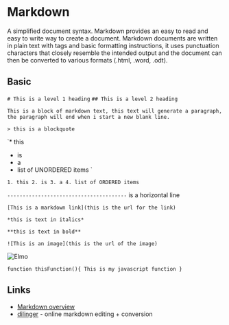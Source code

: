 # Markdown
A simplified document syntax. Markdown provides an easy to read and easy to write way to create a document. Markdown documents are written in plain text with tags and basic formatting instructions, it uses punctuation characters that closely resemble the intended output and the document can then be converted to various formats (.html, .word, .odt).

## Basic

`# This is a level 1 heading`
`## This is a level 2 heading`

`This is a block of markdown text, this text will generate a paragraph, the paragraph will end when i start a new blank line.`

`> this is a blockquote`

`* this
* is
* a
* list of UNORDERED items
`

`1. this
2. is
3. a
4. list of ORDERED items
`

`---------------------------------------` is a horizontal line

`[This is a markdown link](this is the url for the link)`

`*this is text in italics*`

`**this is text in bold**`

`![This is an image](this is the url of the image)`

![Elmo](http://gph.is/1hdXxKo)

`function thisFunction(){
  This is my javascript function
}
`
## Links
* [Markdown overview](http://daringfireball.net/projects/markdown/syntax)
* [dilinger](http://dillinger.io) - online markdown editing + conversion
